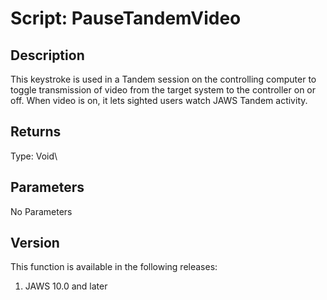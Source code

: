 # Script: PauseTandemVideo

## Description

This keystroke is used in a Tandem session on the controlling computer
to toggle transmission of video from the target system to the controller
on or off. When video is on, it lets sighted users watch JAWS Tandem
activity.

## Returns

Type: Void\

## Parameters

No Parameters

## Version

This function is available in the following releases:

1.  JAWS 10.0 and later
